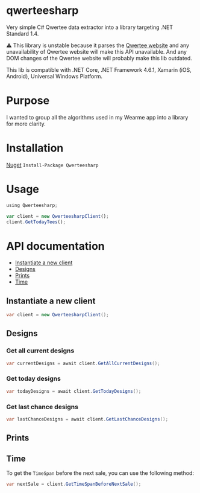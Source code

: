 # qwerteesharp
Very simple C# Qwertee data extractor into a library targeting .NET Standard 1.4.

:warning: This library is unstable because it parses the [Qwertee website](https://www.qwertee.com/) and any unavailability of Qwertee website will make this API unavailable. And any DOM changes of the Qwertee website will probably make this lib outdated.

This lib is compatible with .NET Core, .NET Framework 4.6.1, Xamarin (iOS, Android), Universal Windows Platform.

# Purpose
I wanted to group all the algorithms used in my Wearme app into a library for more clarity.

# Installation
[Nuget](https://www.nuget.org/packages/Qwerteesharp/) `Install-Package Qwerteesharp`

# Usage

```JavaScript
using Qwerteesharp;

var client = new QwerteesharpClient();
client.GetTodayTees();
```

# API documentation

* [Instantiate a new client](https://github.com/rootasjey/qwerteesharp#instantiate-a-new-client)
* [Designs](https://github.com/rootasjey/qwerteesharp#designs)
* [Prints](https://github.com/rootasjey/qwerteesharp#prints)
* [Time](https://github.com/rootasjey/qwerteesharp#time)

## Instantiate a new client

```csharp
var client = new QwerteesharpClient();
```

## Designs

### Get all current designs

```csharp
var currentDesigns = await client.GetAllCurrentDesigns();
```

### Get today designs

```csharp
var todayDesigns = await client.GetTodayDesigns();
```

### Get last chance designs

```csharp
var lastChanceDesigns = await client.GetLastChanceDesigns();
```

## Prints

## Time

To get the `TimeSpan` before the next sale, you can use the following method:

```csharp
var nextSale = client.GetTimeSpanBeforeNextSale();
```
